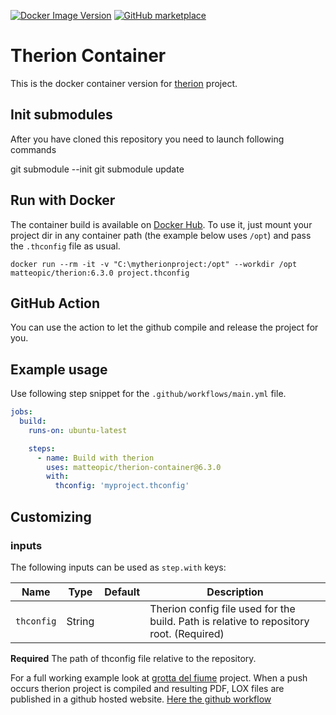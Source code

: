 [![Docker Image Version](https://img.shields.io/docker/v/matteopic/therion)](https://hub.docker.com/r/matteopic/therion)
[![GitHub marketplace](https://img.shields.io/badge/marketplace-compile--with--therion-blue?logo=github&style=flat-square)](https://github.com/marketplace/actions/compile-with-therion)

Therion Container
=================

This is the docker container version for [therion](https://github.com/therion/therion) project.

Init submodules
---------------
After you have cloned this repository you need to launch following commands

  git submodule --init
  git submodule update

Run with Docker
---------------

The container build is available on [Docker Hub](https://hub.docker.com/repository/docker/matteopic/therion).
To use it, just mount your project dir in any container path (the example below uses `/opt`) and pass the `.thconfig` file as usual.

	docker run --rm -it -v "C:\mytherionproject:/opt" --workdir /opt matteopic/therion:6.3.0 project.thconfig

GitHub Action
-------------

You can use the action to let the github compile and release the project for you.

## Example usage

Use following step snippet for the `.github/workflows/main.yml` file.

```yaml
jobs:
  build:
    runs-on: ubuntu-latest

    steps:
      - name: Build with therion
        uses: matteopic/therion-container@6.3.0
        with:
          thconfig: 'myproject.thconfig'
```

## Customizing

### inputs

The following inputs can be used as `step.with` keys:

| Name                         | Type     | Default            |Description                                                                                                  |
|------------------------------|----------|--------------------|-------------------------------------------------------------------------------------------------------------|
| `thconfig`                   | String   |                    | Therion config file used for the build. Path is relative to repository root. (Required)                     |

**Required** The path of thconfig file relative to the repository.

For a full working example look at [grotta del fiume](https://matteopic.github.io/grotta-del-fiume/) project.
When a push occurs therion project is compiled and resulting PDF, LOX files are published in a github hosted website.
[Here the github workflow](https://github.com/matteopic/grotta-del-fiume/blob/master/.github/workflows/build-site.yml)

